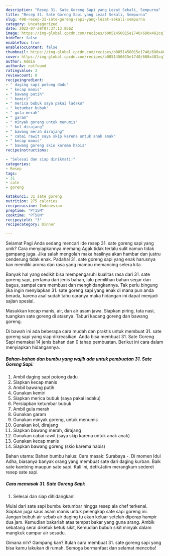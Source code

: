 ```yaml
---
description: "Resep 31. Sate Goreng Sapi yang Lezat Sekali, Sempurna"
title: "Resep 31. Sate Goreng Sapi yang Lezat Sekali, Sempurna"
slug: 408-resep-31-sate-goreng-sapi-yang-lezat-sekali-sempurna
category: Uncategorized
date: 2022-07-28T07:37:13.866Z
image: https://img-global.cpcdn.com/recipes/b0051450015e1740/680x482cq70/31-sate-goreng-sapi-foto-resep-utama.jpg
hideToc: false
enableToc: true
enableTocContent: false
thumbnail: https://img-global.cpcdn.com/recipes/b0051450015e1740/680x482cq70/31-sate-goreng-sapi-foto-resep-utama.jpg
cover: https://img-global.cpcdn.com/recipes/b0051450015e1740/680x482cq70/31-sate-goreng-sapi-foto-resep-utama.jpg
author: Admin
authorAv: notfound
ratingvalue: 3
reviewcount: 8
recipeingredient:
- " daging sapi potong dadu"
- " kecap manis"
- " bawang putih"
- " kemiri"
- " merica bubuk saya pakai ladaku"
- " ketumbar bubuk"
- " gula merah"
- " garam"
- " minyak goreng untuk menumis"
- " kol dirajang"
- " bawang merah dirajang"
- " cabai rawit saya skip karena untuk anak anak"
- " kecap manis"
- " bawang goreng skio karema habis"
recipeinstructions:

- "Selesai dan siap dinikmati!"
categories:
- Resep
tags:
- 31
- sate
- goreng

katakunci: 31 sate goreng 
nutrition: 275 calories
recipecuisine: Indonesian
preptime: "PT15M"
cooktime: "PT58M"
recipeyield: "3"
recipecategory: Dinner

---
```



Selamat Pagi Anda sedang mencari ide resep 31. sate goreng sapi yang unik? Cara menyiapkannya memang Agak tidak terlalu sulit namun tidak gampang juga. Jika salah mengolah maka hasilnya akan hambar dan justru cenderung tidak enak. Padahal 31. sate goreng sapi yang enak harusnya kan memiliki aroma dan rasa yang mampu memancing selera kita.


Banyak hal yang sedikit bisa mempengaruhi kualitas rasa dari 31. sate goreng sapi, pertama dari jenis bahan, lalu pemilihan bahan segar dan bagus, sampai cara membuat dan menghidangkannya. Tak perlu bingung jika ingin menyiapkan 31. sate goreng sapi yang enak di mana pun anda berada, karena asal sudah tahu caranya maka hidangan ini dapat menjadi sajian spesial.

Masukkan kecap manis, air, dan air asam jawa. Siapkan piring, tata nasi, tuangkan sate goreng di atasnya. Taburi kacang goreng dan bawang goreng.


Di bawah ini ada beberapa cara mudah dan praktis untuk membuat 31. sate goreng sapi yang siap dikreasikan. Anda bisa membuat 31. Sate Goreng Sapi memakai 14 jenis bahan dan 0 tahap pembuatan. Berikut ini cara dalam menyiapkan hidangannya.

<!--inarticleads1-->

##### Bahan-bahan dan bumbu yang wajib ada untuk pembuatan 31. Sate Goreng Sapi:

1. Ambil  daging sapi potong dadu
1. Siapkan  kecap manis
1. Ambil  bawang putih
1. Gunakan  kemiri
1. Siapkan  merica bubuk (saya pakai ladaku)
1. Persiapkan  ketumbar bubuk
1. Ambil  gula merah
1. Gunakan  garam
1. Gunakan  minyak goreng, untuk menumis
1. Gunakan  kol, dirajang
1. Siapkan  bawang merah, dirajang
1. Gunakan  cabai rawit (saya skip karena untuk anak anak)
1. Gunakan  kecap manis
1. Siapkan  bawang goreng (skio karema habis)


Bahan utama: Bahan bumbu halus: Cara masak: Surabaya -. Di momen Idul Adha, biasanya banyak orang yang membuat sate dari daging kurban. Baik sate kambing maupun sate sapi. Kali ini, detikJatim merangkum sederet resep sate sapi. 

<!--inarticleads2-->

##### Cara memasak 31. Sate Goreng Sapi:


1. Selesai dan siap dihidangkan!

Mulai dari sate sapi bumbu ketumbar hingga resep ala chef terkenal. Siapkan juga saus asam manis untuk pelengkap sate sapi goreng ini. Jangan bubuh air sebab air daging tu akan keluar setelah diperap hampir dua jam. Kemudian bakarlah atas tempat bakar yang guna arang. Ambik sebatang serai diketuk ketuk sikit, Kemudian bubuh sikit minyak dalam mangkuk campur air sesudu. 

Gimana nih? Gampang kan? Itulah cara membuat 31. sate goreng sapi yang bisa kamu lakukan di rumah. Semoga bermanfaat dan selamat mencoba!
